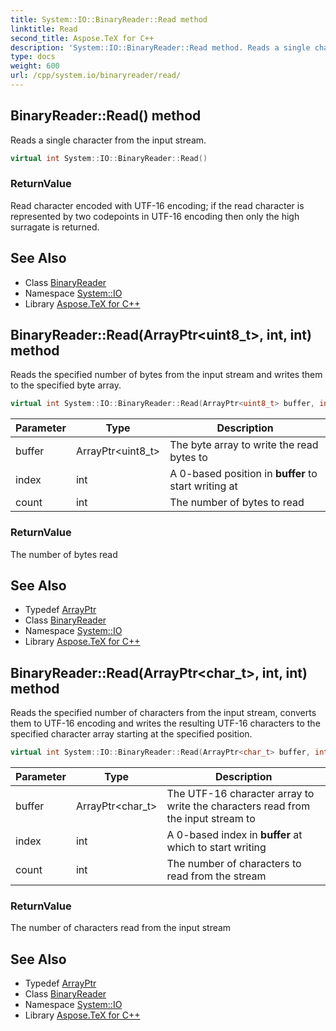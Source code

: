 ```yaml
---
title: System::IO::BinaryReader::Read method
linktitle: Read
second_title: Aspose.TeX for C++
description: 'System::IO::BinaryReader::Read method. Reads a single character from the input stream in C++.'
type: docs
weight: 600
url: /cpp/system.io/binaryreader/read/
---
```

## BinaryReader::Read() method


Reads a single character from the input stream.

```cpp
virtual int System::IO::BinaryReader::Read()
```


### ReturnValue

Read character encoded with UTF-16 encoding; if the read character is represented by two codepoints in UTF-16 encoding then only the high surragate is returned.

## See Also

* Class [BinaryReader](../)
* Namespace [System::IO](../../)
* Library [Aspose.TeX for C++](../../../)
## BinaryReader::Read(ArrayPtr\<uint8_t\>, int, int) method


Reads the specified number of bytes from the input stream and writes them to the specified byte array.

```cpp
virtual int System::IO::BinaryReader::Read(ArrayPtr<uint8_t> buffer, int index, int count)
```


| Parameter | Type | Description |
| --- | --- | --- |
| buffer | ArrayPtr\<uint8_t\> | The byte array to write the read bytes to |
| index | int | A 0-based position in **buffer** to start writing at |
| count | int | The number of bytes to read |

### ReturnValue

The number of bytes read

## See Also

* Typedef [ArrayPtr](../../../system/arrayptr/)
* Class [BinaryReader](../)
* Namespace [System::IO](../../)
* Library [Aspose.TeX for C++](../../../)
## BinaryReader::Read(ArrayPtr\<char_t\>, int, int) method


Reads the specified number of characters from the input stream, converts them to UTF-16 encoding and writes the resulting UTF-16 characters to the specified character array starting at the specified position.

```cpp
virtual int System::IO::BinaryReader::Read(ArrayPtr<char_t> buffer, int index, int count)
```


| Parameter | Type | Description |
| --- | --- | --- |
| buffer | ArrayPtr\<char_t\> | The UTF-16 character array to write the characters read from the input stream to |
| index | int | A 0-based index in **buffer** at which to start writing |
| count | int | The number of characters to read from the stream |

### ReturnValue

The number of characters read from the input stream

## See Also

* Typedef [ArrayPtr](../../../system/arrayptr/)
* Class [BinaryReader](../)
* Namespace [System::IO](../../)
* Library [Aspose.TeX for C++](../../../)
